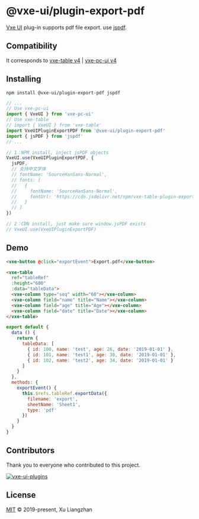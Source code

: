 # @vxe-ui/plugin-export-pdf

[Vxe UI](https://vxeui.com/) plug-in supports pdf file export. use [jspdf](https://github.com/MrRio/jsPDF).

## Compatibility

It corresponds to [vxe-table v4](https://www.npmjs.com/package/vxe-table) | [vxe-pc-ui v4](https://www.npmjs.com/package/vxe-pc-ui)  

## Installing

```shell
npm install @vxe-ui/plugin-export-pdf jspdf
```

```javascript
// ...
// Use vxe-pc-ui
import { VxeUI } from 'vxe-pc-ui'
// Use vxe-table
// import { VxeUI } from 'vxe-table'
import VxeUIPluginExportPDF from '@vxe-ui/plugin-export-pdf'
import { jsPDF } from 'jspdf'
// ...

// 1：NPM install, inject jsPDF objects
VxeUI.use(VxeUIPluginExportPDF, {
  jsPDF,
  // 支持中文字体
  // fontName: 'SourceHanSans-Normal',
  // fonts: [
  //   {
  //     fontName: 'SourceHanSans-Normal',
  //     fontUrl: 'https://cdn.jsdelivr.net/npm/vxe-table-plugin-export-pdf/fonts/source-han-sans-normal.js'
  //   }
  // ]
})

// 2：CDN install, just make sure window.jsPDF exists
// VxeUI.use(VxeUIPluginExportPDF)
```

## Demo

```html
<vxe-button @click="exportEvent">Export.pdf</vxe-button>

<vxe-table
  ref="tableRef"
  :height="600"
  :data="tableData">
  <vxe-column type="seq" width="60"></vxe-column>
  <vxe-column field="name" title="Name"></vxe-column>
  <vxe-column field="age" title="Age"></vxe-column>
  <vxe-column field="date" title="Date"></vxe-column>
</vxe-table>
```

```javascript
export default {
  data () {
    return {
      tableData: [
        { id: 100, name: 'test', age: 26, date: '2019-01-01' },
        { id: 101, name: 'test1', age: 30, date: '2019-01-01' },
        { id: 102, name: 'test2', age: 34, date: '2019-01-01' }
      ]
    }
  },
  methods: {
    exportEvent() {
      this.$refs.tableRef.exportData({
        filename: 'export',
        sheetName: 'Sheet1',
        type: 'pdf'
      })
    }
  }
}
```

## Contributors

Thank you to everyone who contributed to this project.

[![vxe-ui-plugins](https://contrib.rocks/image?repo=x-extends/vxe-ui-plugins)](https://github.com/x-extends/vxe-ui-plugins/graphs/contributors)

## License

[MIT](LICENSE) © 2019-present, Xu Liangzhan
